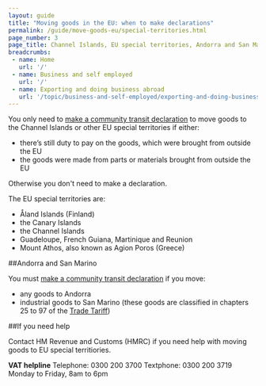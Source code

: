 ```yaml
---
layout: guide
title: "Moving goods in the EU: when to make declarations"
permalink: /guide/move-goods-eu/special-territories.html
page_number: 3
page_title: Channel Islands, EU special territories, Andorra and San Marino
breadcrumbs:
 - name: Home
   url: '/'
 - name: Business and self employed
   url: '/'
 - name: Exporting and doing business abroad
   url: '/topic/business-and-self-employed/exporting-and-doing-business-abroad.html'   
---
```


You only need to [make a community transit declaration](/guide/move-goods-eu/make-declaration.html) to move goods to the Channel Islands or other EU special territories if either:


- there’s still duty to pay on the goods, which were brought from outside the EU
- the goods were made from parts or materials brought from outside the EU

Otherwise you don't need to make a declaration.

The EU special territories are:

- Åland Islands (Finland)   
- the Canary Islands
- the Channel Islands
- Guadeloupe, French Guiana, Martinique and Reunion
- Mount Athos, also known as Agion Poros (Greece)  

##Andorra and San Marino

You must [make a community transit declaration](/guide/move-goods-eu/make-declaration.html) if you move:

- any goods to Andorra
- industrial goods to San Marino (these goods are classified in chapters 25 to 97 of the [Trade Tariff](/start/trade-tariff.html))

##If you need help

Contact HM Revenue and Customs (HMRC) if you need help with moving goods to EU special territiories.

**VAT helpline**
Telephone: 0300 200 3700
Textphone: 0300 200 3719
Monday to Friday, 8am to 6pm
